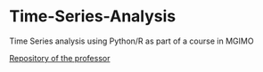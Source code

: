 # Time-Series-Analysis
Time Series analysis using Python/R as part of a course in MGIMO

[Repository of the professor](https://github.com/artamonoff/econometrica/tree/main/time-series-analysis)

